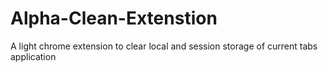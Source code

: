 # Alpha-Clean-Extenstion
A light chrome extension to clear local and session storage of current tabs application
